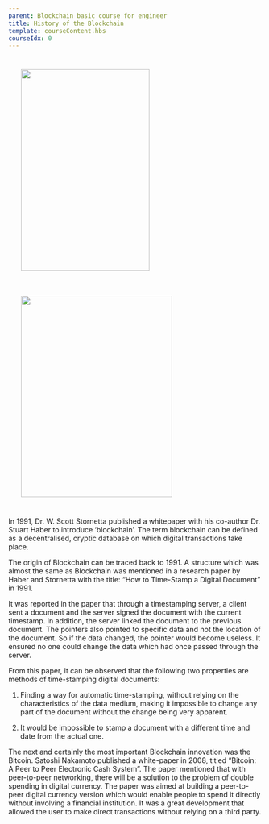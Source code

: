 ```yaml
---
parent: Blockchain basic course for engineer
title: History of the Blockchain
template: courseContent.hbs
courseIdx: 0
---
```

<img src="/img/courses/bc-basic/hst1.png"  style="width:255px; height: 400px; align-content: center; margin: 25px;"/>
<img src="/img/courses/bc-basic/hst2.png"   style="width:300px; height: 400px; align-content: center; margin: 25px;"/>


In 1991, Dr. W. Scott Stornetta published a whitepaper with his co-author Dr. Stuart Haber to introduce ‘blockchain’. The term blockchain can be defined as a decentralised, cryptic database on which digital transactions take place.

The origin of Blockchain can be traced back to 1991. A structure which was almost the same as Blockchain was mentioned in a research paper by Haber and Stornetta with the title: “How to Time-Stamp a Digital Document” in 1991.

It was reported in the paper that through a timestamping server, a client sent a document and the server signed the document with the current timestamp. In addition, the server linked the document to the previous document. The pointers also pointed to specific data and not the location of the document. So if the data changed, the pointer would become useless. It ensured no one could change the data which had once passed through the server.

From this paper, it can be observed that the following two properties are methods of time-stamping digital documents:

1. Finding a way for automatic time-stamping, without relying on the characteristics of the data medium, making it impossible to change any part of the document without the change being very apparent.

2. It would be impossible to stamp a document with a different time and date from the actual one.

The next and certainly the most important Blockchain innovation was the Bitcoin. Satoshi Nakamoto published a white-paper in 2008, titled “Bitcoin: A Peer to Peer Electronic Cash System”. The paper mentioned that with peer-to-peer networking, there will be a solution to the problem of double spending in digital currency. The paper was aimed at building a peer-to-peer digital currency version which would enable people to spend it directly without involving a financial institution. It was a great development that allowed the user to make direct transactions without relying on a third party.
